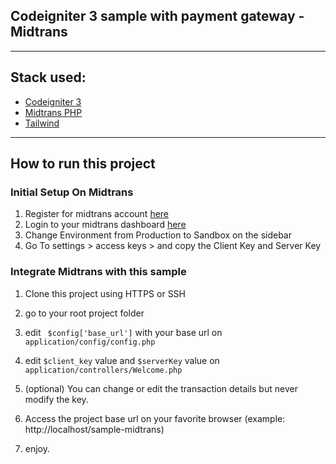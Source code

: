 ## Codeigniter 3 sample with payment gateway - Midtrans

---

## Stack used:

- [Codeigniter 3](https://codeigniter.com/userguide3/)
- [Midtrans PHP](https://github.com/Midtrans/midtrans-php)
- [Tailwind](https://tailwindcss.com/)

---

## How to run this project

### Initial Setup On Midtrans

1. Register for midtrans account [here](https://dashboard.midtrans.com/register)
2. Login to your midtrans dashboard [here](https://dashboard.midtrans.com/login)
3. Change Environment from Production to Sandbox on the sidebar
4. Go To settings > access keys > and copy the Client Key and Server Key

### Integrate Midtrans with this sample

1. Clone this project using HTTPS or SSH
2. go to your root project folder
3. edit ` $config['base_url']` with your base url on `application/config/config.php`

4. edit `$client_key` value and `$serverKey` value on `application/controllers/Welcome.php`

5. (optional) You can change or edit the transaction details but never modify the key.

6. Access the project base url on your favorite browser (example: http://localhost/sample-midtrans)

7. enjoy.
